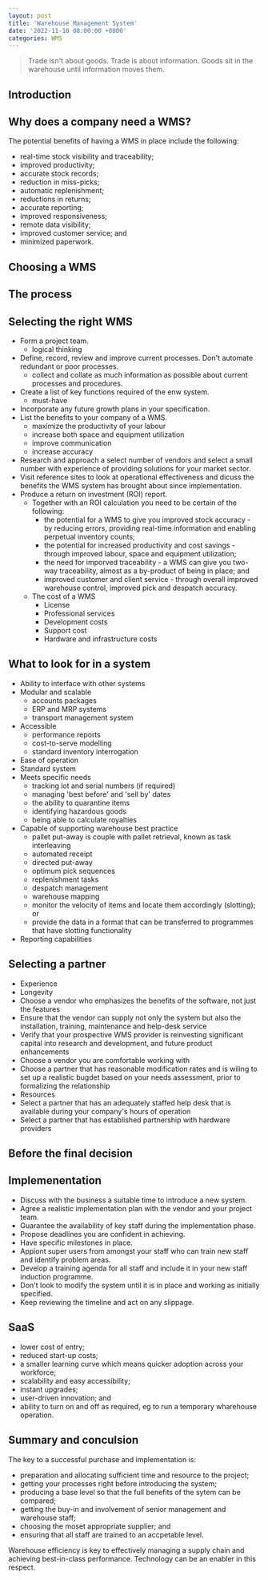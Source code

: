 ```yaml
---
layout: post
title: 'Warehouse Management System'
date: '2022-11-10 08:00:00 +0800'
categories: WMS
---
```


> Trade isn't about goods. Trade is about information. Goods sit in the warehouse until information moves them.

## Introduction

## Why does a company need a WMS?

The potential benefits of having a WMS in place include the following:
* real-time stock visibility and traceability;
* improved productivity;
* accurate stock records;
* reduction in miss-picks;
* automatic replenishment;
* reductions in returns;
* accurate reporting;
* improved responsiveness;
* remote data visibility;
* improved customer service; and
* minimized paperwork.

## Choosing a WMS

## The process

## Selecting the right WMS
* Form a project team.
    * logical thinking
* Define, record, review and improve current processes. Don't automate redundant or poor processes.
    * collect and collate as much information as possible about current processes and procedures.
* Create a list of key functions required of the enw system.
    * must-have
* Incorporate any future growth plans in your specification.
* List the benefits to your company of a WMS.
    * maximize the productivity of your labour
    * increase both space and equipment utilization
    * improve communication 
    * increase accuracy
* Research and approach a select number of vendors and select a small number with experience of providing solutions for your market sector.
* Visit reference sites to look at operational effectiveness and dicuss the benefits the WMS system has brought about since implementation.
* Produce a return on investment (ROI) report.
    * Together with an ROI calculation you need to be certain of the following:
        * the potential for a WMS to give you improved stock accuracy - by reducing errors, providing real-time information and enabling perpetual inventory counts;
        * the potential for increased productivity and cost savings - through improved labour, space and equipment utilization;
        * the need for imporved traceability - a WMS can give you two-way traceability, almost as a by-product of being in place; and
        * improved customer and client service - through overall improved warehouse control, improved pick and despatch accuracy.
    * The cost of a WMS
        * License
        * Professional services
        * Development costs
        * Support cost
        * Hardware and infrastructure costs

## What to look for in a system
* Ability to interface with other systems
* Modular and scalable
    * accounts packages
    * ERP and MRP systems
    * transport management system
* Accessible
    * performance reports
    * cost-to-serve modelling
    * standard inventory interrogation
* Ease of operation
* Standard system
* Meets specific needs
    * tracking lot and serial numbers (if required)
    * managing 'best before' and 'sell by' dates
    * the ability to quarantine items
    * identifying hazardous goods
    * being able to calculate royalties
* Capable of supporting warehouse best practice
    * pallet put-away is couple with pallet retrieval, known as task interleaving
    * automated receipt
    * directed put-away
    * optimum pick sequences
    * replenishment tasks
    * despatch management
    * warehouse mapping
    * monitor the velocity of items and locate them accordingly (slotting); or
    * provide the data in a format that can be transferred to programmes that have slotting functionality
* Reporting capabilities

## Selecting a partner
* Experience
* Longevity
* Choose a vendor who emphasizes the benefits of the software, not just the features
* Ensure that the vendor can supply not only the system but also the installation, training, maintenance and help-desk service
* Verify that your prospective WMS provider is reinvesting significant capital into research and development, and future product enhancements
* Choose a vendor you are comfortable working with
* Choose a partner that has reasonable modification rates and is wiling to set up a realistic bugdet based on your needs assessment, prior to formalizing the relationship
* Resources
* Select a partner that has an adequately staffed help desk that is available during your company's hours of operation
* Select a partner that has established partnership with hardware providers

## Before the final decision


## Implemenentation
* Discuss with the business a suitable time to introduce a new system.
* Agree a realistic implementation plan with the vendor and your project team.
* Guarantee the availability of key staff during the implementation phase.
* Propose deadlines you are confident in achieving.
* Have specific milestones in place.
* Appiont super users from amongst your staff who can train new staff and identify problem areas.
* Develop a training agenda for all staff and include it in your new staff induction programme.
* Don't look to modify the system until it is in place and working as initially specified.
* Keep reviewing the timeline and act on any slippage.

## SaaS
* lower cost of entry;
* reduced start-up costs;
* a smaller learning curve which means quicker adoption across your workforce;
* scalability and easy accessibility;
* instant upgrades;
* user-driven innovation; and
* ability to turn on and off as required, eg to run a temporary wharehouse operation.

## Summary and conculsion

The key to a successful purchase and implementation is:
* preparation and allocating sufficient time and resource to the project;
* getting your processes right before introducing the system;
* producing a base level so that the full benefits of the sytem can be compared;
* getting the buy-in and involvement of senior management and warehouse staff;
* choosing the moset appropriate supplier; and
* ensuring that all staff are trained to an accpetable level.

Warehouse efficiency is key to effectively managing a supply chain and achieving best-in-class performance. Technology can be an enabler in this respect.
